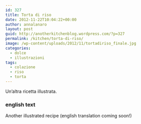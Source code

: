 ```yaml
---
id: 327
title: Torta di riso
date: 2012-11-22T10:04:22+00:00
author: annalanaro
layout: post
guid: http://anotherkitchenblog.wordpress.com/?p=327
permalink: /kitchen/torta-di-riso/
image: /wp-content/uploads/2012/11/tortadiriso_finale.jpg
categories:
  - dolce
  - illustrazioni
tags:
  - colazione
  - riso
  - torta
---
```

Un&#8217;altra ricetta illustrata.

### english text

Another illustrated recipe (english translation coming soon!)


